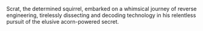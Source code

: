 Scrat, the determined squirrel, embarked on a whimsical journey of reverse engineering, tirelessly dissecting and decoding technology in his relentless pursuit of the elusive acorn-powered secret.
